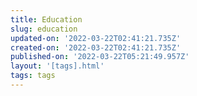 ```yaml
---
title: Education
slug: education
updated-on: '2022-03-22T02:41:21.735Z'
created-on: '2022-03-22T02:41:21.735Z'
published-on: '2022-03-22T05:21:49.957Z'
layout: '[tags].html'
tags: tags
---
```



